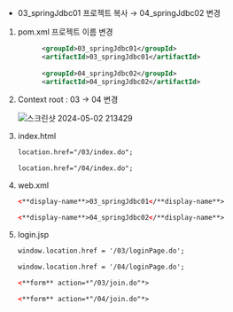 - 03_springJdbc01 프로젝트 복사 → 04_springJdbc02 변경

1. pom.xml 프로젝트 이름 변경
    
    ```xml
          <groupId>03_springJdbc01</groupId>
          <artifactId>03_springJdbc01</artifactId>
        
          <groupId>04_springJdbc02</groupId>
          <artifactId>04_springJdbc02</artifactId>
    ```
    
2. Context root : 03 → 04 변경
    
   ![스크린샷 2024-05-02 213429](https://github.com/InitTester/2024-study/assets/143479869/e536f772-3efa-47b9-b7ef-a07df1e0d2ed)

    
3. index.html
    
    ```xml
    location.href="/03/index.do"; 
    
    location.href="/04/index.do";
    ```
    

1. web.xml
    
    ```xml
    <**display-name**>03_springJdbc01</**display-name**> 
    
    <**display-name**>04_springJdbc02</**display-name**>
    ```
    

1. login.jsp
    
    ```xml
    window.location.href = '/03/loginPage.do';
    
    window.location.href = '/04/loginPage.do';
    
    <**form** action=*"/03/join.do"*>
    
    <**form** action=*"/04/join.do"*>
    ```
